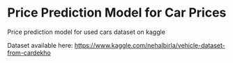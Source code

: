 # Price Prediction Model for Car Prices

Price prediction model for used cars dataset on kaggle

Dataset available here: https://www.kaggle.com/nehalbirla/vehicle-dataset-from-cardekho

